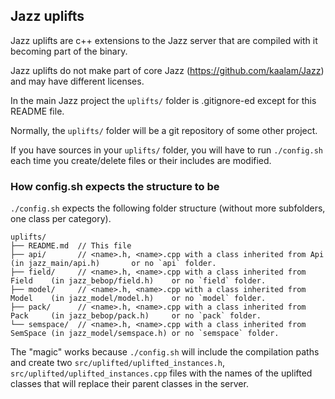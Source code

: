 ## Jazz uplifts

Jazz uplifts are c++ extensions to the Jazz server that are compiled with it becoming part of the binary.

Jazz uplifts do not make part of core Jazz (https://github.com/kaalam/Jazz) and may have different licenses.

In the main Jazz project the `uplifts/` folder is .gitignore-ed except for this README file.

Normally, the `uplifts/` folder will be a git repository of some other project.

If you have sources in your `uplifts/` folder, you will have to run `./config.sh` each time you create/delete files or their includes
are modified.

### How config.sh expects the structure to be

`./config.sh` expects the following folder structure (without more subfolders, one class per category).

    uplifts/
    ├── README.md  // This file
    ├── api/       // <name>.h, <name>.cpp with a class inherited from Api      (in jazz_main/api.h)       or no `api` folder.
    ├── field/     // <name>.h, <name>.cpp with a class inherited from Field    (in jazz_bebop/field.h)	   or no `field` folder.
    ├── model/     // <name>.h, <name>.cpp with a class inherited from Model    (in jazz_model/model.h)    or no `model` folder.
    ├── pack/      // <name>.h, <name>.cpp with a class inherited from Pack     (in jazz_bebop/pack.h)     or no `pack` folder.
    └── semspace/  // <name>.h, <name>.cpp with a class inherited from SemSpace (in jazz_model/semspace.h) or no `semspace` folder.

The "magic" works because `./config.sh` will include the compilation paths and create two `src/uplifted/uplifted_instances.h`,
`src/uplifted/uplifted_instances.cpp` files with the names of the uplifted classes that will replace their parent classes in the server.

